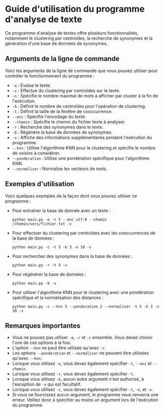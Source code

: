# Guide d'utilisation du programme d'analyse de texte

Ce programme d'analyse de textes offre plusieurs fonctionnalités, notamment le clustering par centroïdes, la recherche de synonymes et la génération d'une base de données de synonymes.

## Arguments de la ligne de commande

Voici les arguments de la ligne de commande que vous pouvez utiliser pour contrôler le fonctionnement du programme :

- `-e` : Évalue le texte.
- `-c` : Effectue du clustering par centroïdes sur le texte.
- `-n` : Spécifie le nombre maximal de mots à afficher par cluster à la fin de l'exécution.
- `-k` : Définit le nombre de centroïdes pour l'opération de clustering.
- `-t` : Définit la taille de la fenêtre de cooccurrence.
- `--enc` : Spécifie l'encodage du texte.
- `--chemin` : Spécifie le chemin du fichier texte à analyser.
- `-r` : Recherche des synonymes dans le texte.
- `-b` : Régénère la base de données de synonymes.
- `-v` : Affiche des informations supplémentaires pendant l'exécution du programme.
- `--knn` : Utilise l'algorithme KNN pour le clustering et spécifie le nombre de voisins à considérer.
- `--ponderation` : Utilise une pondération spécifique pour l'algorithme KNN.
- `--normaliser` : Normalise les vecteurs de mots.

## Exemples d'utilisation

Voici quelques exemples de la façon dont vous pouvez utiliser ce programme :

- Pour entraîner la base de donnée avec un texte :
  ```
  python main.py -e -t 5 --enc utf-8 --chemin /chemin/vers/fichier.txt -v
  ```
- Pour effectuer du clustering par centroïdes avec les cooccurrences de la base de données :
  ```
  python main.py -c -t 5 -k 3 -n 10 -v
  ```
- Pour rechercher des synonymes dans la base de données :
  ```
  python main.py -r -t 5 -v
  ```
- Pour régénérer la base de données :
  ```
  python main.py -b -v
  ```
- Pour utiliser l'algorithme KNN pour le clustering avec une pondération spécifique et la normalisation des distances :
  ```
  python main.py -c --knn 5 --ponderation 2 --normaliser -t 5 -k 3 -n 10 -v
  ```

## Remarques importantes

- Vous ne pouvez pas utiliser `-e`, `-r` et `-c` ensemble. Vous devez choisir l'une de ces options à la fois.
- L'option `--knn` ne peut être utilisée qu'avec `-c`.
- Les options `--ponderation` et `--normaliser` ne peuvent être utilisées qu'avec `--knn`.
- Lorsque vous utilisez `-e`, vous devez également spécifier `-t`, `--enc` et `--chemin`.
- Lorsque vous utilisez `-r`, vous devez également spécifier `-t`.
- Lorsque vous utilisez `-b`, aucun autre argument n'est authorisé, à l'exception de `-v` qui est facultatif.
- Lorsque vous utilisez `-c`, vous devez également spécifier `-t`, `-k`, et `-n`.
- Si vous ne fournissez aucun argument, le programme vous renverra une erreur. Veillez donc à spécifier au moins un argument lors de l'exécution du programme.
